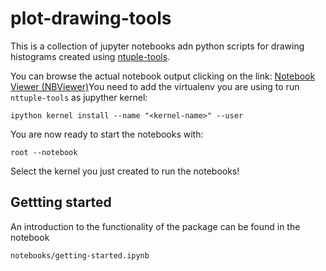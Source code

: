 # plot-drawing-tools

This is a collection of jupyter notebooks adn python scripts for drawing histograms created using [ntuple-tools](https://github.com/cerminar/ntuple-tools/).

You can browse the actual notebook output clicking on the link:
[Notebook Viewer (NBViewer)](https://nbviewer.jupyter.org/github/cerminar/plot-drawing-tools/tree/b'v151B.81A'/)You need to add the virtualenv you are using to run `nttuple-tools` as jupyther kernel:

`ipython kernel install --name "<kernel-name>" --user`

You are now ready to start the notebooks with:

`root --notebook`

Select the kernel you just created to run the notebooks!

## Gettting started

An introduction to the functionality of the package can be found in the notebook

`notebooks/getting-started.ipynb`
